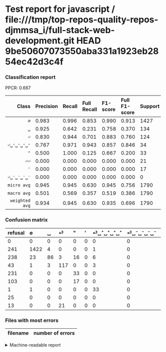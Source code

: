 # Test report for javascript / file:///tmp/top-repos-quality-repos-djmmsa_i/full-stack-web-development.git HEAD 9be50607073550aba331a1923eb2854ec42d3c4f

### Classification report

PPCR: 0.667

| Class | Precision | Recall | Full Recall | F1-score | Full F1-score | Support | Full Support | PPCR |
|------:|:----------|:-------|:------------|:---------|:---------|:--------|:-------------|:-----|
| `∅` | 0.983| 0.996| 0.853| 0.990| 0.913| 1427| 1668| 0.856 |
| `␣` | 0.925| 0.642| 0.231| 0.758| 0.370| 134| 372| 0.360 |
| `⏎` | 0.830| 0.944| 0.701| 0.883| 0.760| 124| 167| 0.743 |
| `⏎␣⁺␣⁺␣⁺␣⁺` | 0.767| 0.971| 0.943| 0.857| 0.846| 34| 35| 0.971 |
| `"` | 0.500| 1.000| 0.125| 0.667| 0.200| 33| 264| 0.125 |
| `⏎⏎` | 0.000| 0.000| 0.000| 0.000| 0.000| 21| 34| 0.618 |
| `'` | 0.000| 0.000| 0.000| 0.000| 0.000| 17| 120| 0.142 |
| `⏎␣⁻␣⁻␣⁻␣⁻` | 0.000| 0.000| 0.000| 0.000| 0.000| 0| 25| 0.000 |
| `micro avg` | 0.945| 0.945| 0.630| 0.945| 0.756| 1790| 2685| 0.667 |
| `macro avg` | 0.501| 0.569| 0.357| 0.519| 0.386| 1790| 2685| 0.667 |
| `weighted avg` | 0.934| 0.945| 0.630| 0.935| 0.696| 1790| 2685| 0.667 |

### Confusion matrix

|refusal|  ∅| ␣| ⏎| "| '| ⏎␣⁺␣⁺␣⁺␣⁺| ⏎␣⁻␣⁻␣⁻␣⁻| ⏎⏎| 
|:---|:---|:---|:---|:---|:---|:---|:---|:---|
|0 |0 |0 |0 |0 |0 |0 |0 |0 |
|241 |1422 |4 |0 |0 |0 |1 |0 |0 |
|238 |23 |86 |3 |16 |0 |6 |0 |0 |
|43 |1 |3 |117 |0 |0 |3 |0 |0 |
|231 |0 |0 |0 |33 |0 |0 |0 |0 |
|103 |0 |0 |0 |17 |0 |0 |0 |0 |
|1 |1 |0 |0 |0 |0 |33 |0 |0 |
|25 |0 |0 |0 |0 |0 |0 |0 |0 |
|13 |0 |0 |21 |0 |0 |0 |0 |0 |

### Files with most errors

| filename | number of errors|
|:----:|:-----|

<details>
    <summary>Machine-readable report</summary>
```json
{
  "cl_report": {"\"": {"f1-score": 0.6666666666666666, "precision": 0.5, "recall": 1.0, "support": 33}, "\u0027": {"f1-score": 0.0, "precision": 0.0, "recall": 0.0, "support": 17}, "macro avg": {"f1-score": 0.5192624036842756, "precision": 0.5005853940271228, "recall": 0.5690529766159185, "support": 1790}, "micro avg": {"f1-score": 0.9446927374301676, "precision": 0.9446927374301676, "recall": 0.9446927374301676, "support": 1790}, "weighted avg": {"f1-score": 0.9353489500260823, "precision": 0.933936402946057, "recall": 0.9446927374301676, "support": 1790}, "\u2205": {"f1-score": 0.9895615866388309, "precision": 0.9827228749136143, "recall": 0.9964961457603364, "support": 1427}, "\u23ce": {"f1-score": 0.8830188679245283, "precision": 0.8297872340425532, "recall": 0.9435483870967742, "support": 124}, "\u23ce\u23ce": {"f1-score": 0.0, "precision": 0.0, "recall": 0.0, "support": 21}, "\u23ce\u2423\u207a\u2423\u207a\u2423\u207a\u2423\u207a": {"f1-score": 0.8571428571428571, "precision": 0.7674418604651163, "recall": 0.9705882352941176, "support": 34}, "\u23ce\u2423\u207b\u2423\u207b\u2423\u207b\u2423\u207b": {"f1-score": 0.0, "precision": 0.0, "recall": 0.0, "support": 0}, "\u2423": {"f1-score": 0.7577092511013216, "precision": 0.9247311827956989, "recall": 0.6417910447761194, "support": 134}},
  "cl_report_full": {"\"": {"f1-score": 0.2, "precision": 0.5, "recall": 0.125, "support": 264}, "\u0027": {"f1-score": 0.0, "precision": 0.0, "recall": 0.0, "support": 120}, "macro avg": {"f1-score": 0.38609852301860276, "precision": 0.5005853940271228, "recall": 0.35651959082034845, "support": 2685}, "micro avg": {"f1-score": 0.755754189944134, "precision": 0.9446927374301676, "recall": 0.6297951582867783, "support": 2685}, "weighted avg": {"f1-score": 0.6963793986441654, "precision": 0.8493916903379122, "recall": 0.6297951582867783, "support": 2685}, "\u2205": {"f1-score": 0.9130016051364366, "precision": 0.9827228749136143, "recall": 0.8525179856115108, "support": 1668}, "\u23ce": {"f1-score": 0.7597402597402598, "precision": 0.8297872340425532, "recall": 0.7005988023952096, "support": 167}, "\u23ce\u23ce": {"f1-score": 0.0, "precision": 0.0, "recall": 0.0, "support": 34}, "\u23ce\u2423\u207a\u2423\u207a\u2423\u207a\u2423\u207a": {"f1-score": 0.8461538461538461, "precision": 0.7674418604651163, "recall": 0.9428571428571428, "support": 35}, "\u23ce\u2423\u207b\u2423\u207b\u2423\u207b\u2423\u207b": {"f1-score": 0.0, "precision": 0.0, "recall": 0.0, "support": 25}, "\u2423": {"f1-score": 0.3698924731182796, "precision": 0.9247311827956989, "recall": 0.23118279569892472, "support": 372}},
  "ppcr": 0.6666666666666666
}
```
</details>
